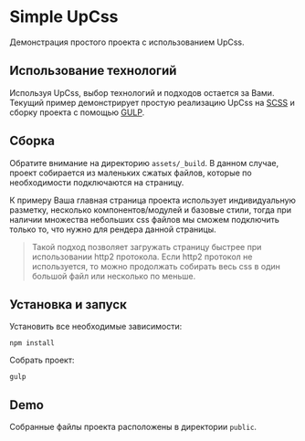 # Simple UpCss

Демонстрация простого проекта с использованием UpCss.


## Использование технологий

Используя UpCss, выбор технологий и подходов остается за Вами. Текущий пример демонстрирует простую 
реализацию UpCss на [SCSS](http://sass-lang.com) и сборку проекта с помощью [GULP](https://gulpjs.com).


## Сборка

Обратите внимание на директорию ```assets/_build```.
В данном случае, проект собирается из маленьких сжатых файлов, которые по необходимости подключаются на страницу.

К примеру Ваша главная страница проекта использует индивидуальную разметку, несколько компонентов/модулей и базовые стили, тогда
при наличии множества небольших css файлов мы сможем подключить только то, что нужно для рендера данной страницы. 

> Такой подход позволяет загружать страницу быстрее при использовании http2 протокола. 
Если http2 протокол не используется, то можно продолжать собирать весь css в один большой файл или несколько по меньше.


## Установка и запуск

Установить все необходимые зависимости:

```npm install ```

Собрать проект:

```gulp```


##  Demo

Собранные файлы проекта расположены в директории ```public```.